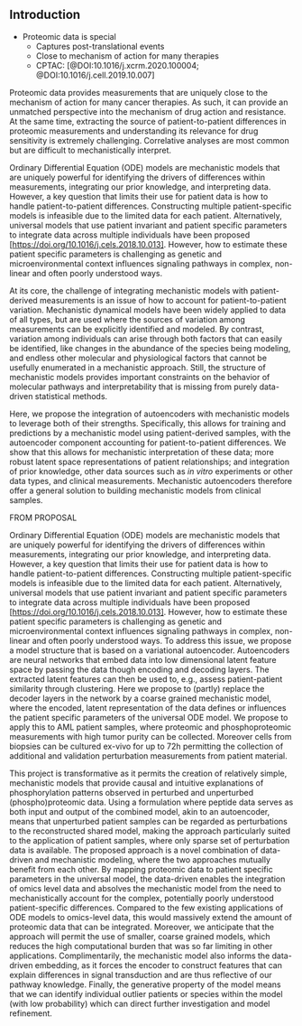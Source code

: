 ## Introduction



- Proteomic data is special
    - Captures post-translational events
    - Close to mechanism of action for many therapies
    - CPTAC: [@DOI:10.1016/j.xcrm.2020.100004; @DOI:10.1016/j.cell.2019.10.007] 



Proteomic data provides measurements that are uniquely close to the mechanism of action for many cancer therapies. As such, it can provide an unmatched perspective into the mechanism of drug action and resistance. At the same time, extracting the source of patient-to-patient differences in proteomic measurements and understanding its relevance for drug sensitivity is extremely challenging. Correlative analyses are most common but are difficult to mechanistically interpret.




Ordinary Differential Equation (ODE) models are mechanistic models that are uniquely powerful for identifying the drivers of differences within measurements, integrating our prior knowledge, and interpreting data. However, a key question that limits their use for patient data is how to handle patient-to-patient differences. Constructing multiple patient-specific models is infeasible due to the limited data for each patient. Alternatively, universal models that use patient invariant and patient specific parameters to integrate data across multiple individuals have been proposed [https://doi.org/10.1016/j.cels.2018.10.013]. However, how to estimate these patient specific parameters is challenging as genetic and microenvironmental context influences signaling pathways in complex, non-linear and often poorly understood ways.


At its core, the challenge of integrating mechanistic models with patient-derived measurements is an issue of how to account for patient-to-patient variation. Mechanistic dynamical models have been widely applied to data of all types, but are used where the sources of variation among measurements can be explicitly identified and modeled. By contrast, variation among individuals can arise through both factors that can easily be identified, like changes in the abundance of the species being modeling, and endless other molecular and physiological factors that cannot be usefully enumerated in a mechanistic approach. Still, the structure of mechanistic models provides important constraints on the behavior of molecular pathways and interpretability that is missing from purely data-driven statistical methods.

Here, we propose the integration of autoencoders with mechanistic models to leverage both of their strengths. Specifically, this allows for training and predictions by a mechanistic model using patient-derived samples, with the autoencoder component accounting for patient-to-patient differences. We show that this allows for mechanistic interpretation of these data; more robust latent space representations of patient relationships; and integration of prior knowledge, other data sources such as *in vitro* experiments or other data types, and clinical measurements. Mechanistic autoencoders therefore offer a general solution to building mechanistic models from clinical samples.



FROM PROPOSAL

Ordinary Differential Equation (ODE) models are mechanistic models that are uniquely powerful for identifying the drivers of differences within measurements, integrating our prior knowledge, and interpreting data. However, a key question that limits their use for patient data is how to handle patient-to-patient differences. Constructing multiple patient-specific models is infeasible due to the limited data for each patient. Alternatively, universal models that use patient invariant and patient specific parameters to integrate data across multiple individuals have been proposed [https://doi.org/10.1016/j.cels.2018.10.013]. However, how to estimate these patient specific parameters is challenging as genetic and microenvironmental context influences signaling pathways in complex, non-linear and often poorly understood ways.
To address this issue, we propose a model structure that is based on a variational autoencoder. Autoencoders are neural networks that embed data into low dimensional latent feature space by passing the data though encoding and decoding layers. The extracted latent features can then be used to, e.g., assess patient-patient similarity through clustering. Here we propose to (partly) replace the decoder layers in the network by a coarse grained mechanistic model, where the encoded, latent representation of the data defines or influences the patient specific parameters of the universal ODE model. We propose to apply this to AML patient samples, where proteomic and phosphoproteomic measurements with high tumor purity can be collected. Moreover cells from biopsies can be cultured ex-vivo for up to 72h permitting the collection of additional and validation perturbation measurements from patient material.

This project is transformative as it permits the creation of relatively simple, mechanistic models that provide causal and intuitive explanations of phosphorylation patterns observed in perturbed and unperturbed (phospho)proteomic data. Using a formulation where peptide data serves as both input and output of the combined model, akin to an autoencoder, means that unperturbed patient samples can be regarded as perturbations to the reconstructed shared model, making the approach particularly suited to the application of patient samples, where only sparse set of perturbation data is available. 
The proposed approach is a novel combination of data-driven and mechanistic modeling, where the two approaches mutually benefit from each other. By mapping proteomic data to patient specific parameters in the universal model, the data-driven enables the integration of omics level data and absolves the mechanistic model from the need to mechanistically account for the complex, potentially poorly understood patient-specific differences. Compared to the few existing applications of ODE models to omics-level data, this would massively extend the amount of proteomic data that can be integrated. Moreover, we anticipate that the approach will permit the use of smaller, coarse grained models, which reduces the high computational burden that was so far limiting in other applications. Complimentarily, the mechanistic model also informs the data-driven embedding, as it forces the encoder to construct features that can explain differences in signal transduction and are thus reflective of our pathway knowledge. Finally, the generative property of the model means that we can identify individual outlier patients or species within the model (with low probability) which can direct further investigation and model refinement.
